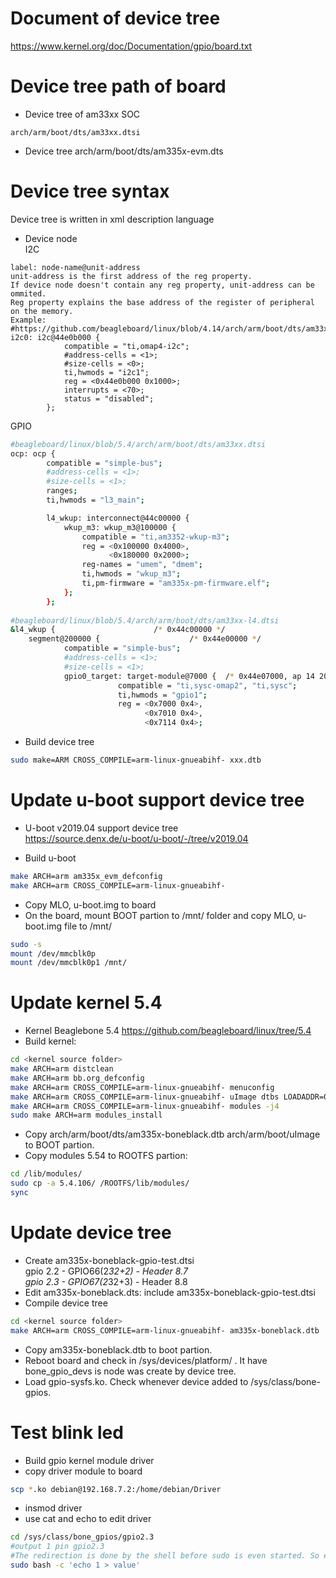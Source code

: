 # Document of device tree  
https://www.kernel.org/doc/Documentation/gpio/board.txt
# Device tree path of board
- Device tree of am33xx SOC
```
arch/arm/boot/dts/am33xx.dtsi
```
- Device tree
arch/arm/boot/dts/am335x-evm.dts

# Device tree syntax  
Device tree is written in xml description language
- Device node  
I2C
```
label: node-name@unit-address
unit-address is the first address of the reg property.
If device node doesn't contain any reg property, unit-address can be ommited.
Reg property explains the base address of the register of peripheral on the memory.
Example:
#https://github.com/beagleboard/linux/blob/4.14/arch/arm/boot/dts/am33xx.dtsi
i2c0: i2c@44e0b000 {
			compatible = "ti,omap4-i2c";
			#address-cells = <1>;
			#size-cells = <0>;
			ti,hwmods = "i2c1";
			reg = <0x44e0b000 0x1000>;
			interrupts = <70>;
			status = "disabled";
		};
```
GPIO
```sh
#beagleboard/linux/blob/5.4/arch/arm/boot/dts/am33xx.dtsi
ocp: ocp {
		compatible = "simple-bus";
		#address-cells = <1>;
		#size-cells = <1>;
		ranges;
		ti,hwmods = "l3_main";

		l4_wkup: interconnect@44c00000 {
			wkup_m3: wkup_m3@100000 {
				compatible = "ti,am3352-wkup-m3";
				reg = <0x100000 0x4000>,
				      <0x180000 0x2000>;
				reg-names = "umem", "dmem";
				ti,hwmods = "wkup_m3";
				ti,pm-firmware = "am335x-pm-firmware.elf";
			};
		};
		
#beagleboard/linux/blob/5.4/arch/arm/boot/dts/am33xx-l4.dtsi
&l4_wkup {						/* 0x44c00000 */
	segment@200000 {					/* 0x44e00000 */
			compatible = "simple-bus";
			#address-cells = <1>;
			#size-cells = <1>;
			gpio0_target: target-module@7000 {	/* 0x44e07000, ap 14 20.0 */
						compatible = "ti,sysc-omap2", "ti,sysc";
						ti,hwmods = "gpio1";
						reg = <0x7000 0x4>,
						      <0x7010 0x4>,
						      <0x7114 0x4>;
```
- Build device tree
```sh
sudo make=ARM CROSS_COMPILE=arm-linux-gnueabihf- xxx.dtb
```

# Update u-boot support device tree
- U-boot v2019.04 support device tree  
https://source.denx.de/u-boot/u-boot/-/tree/v2019.04

- Build u-boot
```sh
make ARCH=arm am335x_evm_defconfig
make ARCH=arm CROSS_COMPILE=arm-linux-gnueabihf-
```
- Copy MLO, u-boot.img to board
- On the board, mount BOOT partion to /mnt/ folder and copy MLO, u-boot.img file to /mnt/
```sh
sudo -s
mount /dev/mmcblk0p
mount /dev/mmcblk0p1 /mnt/
```

# Update kernel 5.4
- Kernel Beaglebone 5.4
https://github.com/beagleboard/linux/tree/5.4  
- Build kernel:
```sh
cd <kernel source folder>
make ARCH=arm distclean
make ARCH=arm bb.org_defconfig
make ARCH=arm CROSS_COMPILE=arm-linux-gnueabihf- menuconfig
make ARCH=arm CROSS_COMPILE=arm-linux-gnueabihf- uImage dtbs LOADADDR=0x80008000 -j4
make ARCH=arm CROSS_COMPILE=arm-linux-gnueabihf- modules -j4
sudo make ARCH=arm modules_install
```  
- Copy arch/arm/boot/dts/am335x-boneblack.dtb arch/arm/boot/uImage to BOOT partion.
- Copy modules 5.54 to ROOTFS partion:
```sh
cd /lib/modules/
sudo cp -a 5.4.106/ /ROOTFS/lib/modules/
sync
```

# Update device tree
- Create am335x-boneblack-gpio-test.dtsi  
  gpio 2.2 - GPIO66(2*32+2) - Header 8.7  
  gpio 2.3 - GPIO67(2*32+3) - Header 8.8  
- Edit am335x-boneblack.dts: include am335x-boneblack-gpio-test.dtsi  
- Compile device tree
```sh
cd <kernel source folder>
make ARCH=arm CROSS_COMPILE=arm-linux-gnueabihf- am335x-boneblack.dtb
```  
- Copy am335x-boneblack.dtb to boot partion.  
- Reboot board and check in /sys/devices/platform/ . It have bone_gpio_devs is node was create by device tree.
- Load gpio-sysfs.ko. Check whenever device added to /sys/class/bone-gpios.

# Test blink led
- Build gpio kernel module driver
- copy driver module to board
```sh
scp *.ko debian@192.168.7.2:/home/debian/Driver
```
- insmod driver
- use cat and echo to edit driver
```sh
cd /sys/class/bone_gpios/gpio2.3
#output 1 pin gpio2.3
#The redirection is done by the shell before sudo is even started. So either make sure the redirection happens in a shell with the right permissions
sudo bash -c 'echo 1 > value'
```

